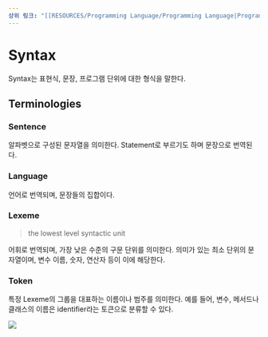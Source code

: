 ```yaml
---
상위 링크: "[[RESOURCES/Programming Language/Programming Language|Programming Language]]"
---
```

# Syntax
Syntax는 표현식, 문장, 프로그램 단위에 대한 형식을 말한다.

## Terminologies

### Sentence 
알파벳으로 구성된 문자열을 의미한다. Statement로 부르기도 하며 문장으로 번역된다.

### Language 
언어로 번역되며, 문장들의 집합이다.

### Lexeme
> the lowest level syntactic unit
 
어휘로 번역되며, 가장 낮은 수준의 구문 단위를 의미한다. 의미가 있는 최소 단위의 문자열이며, 변수 이름, 숫자, 연산자 등이 이에 해당한다.

### Token
특정 Lexeme의 그룹을 대표하는 이름이나 범주를 의미한다. 예를 들어, 변수, 메서드나 클래스의 이름은 identifier라는 토큰으로 분류할 수 있다.

![](https://i.imgur.com/rnUgPNk.png)
